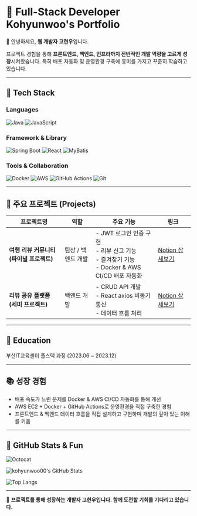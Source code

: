 # 🌟 Full-Stack Developer Kohyunwoo's Portfolio

👋 안녕하세요, **웹 개발자 고현우**입니다.

프로젝트 경험을 통해 **프론트엔드, 백엔드, 인프라까지 전반적인 개발 역량을 고르게 성장**시켜왔습니다. 특히 배포 자동화 및 운영환경 구축에 흥미를 가지고 꾸준히 학습하고 있습니다.

---

## 🔧 Tech Stack

### Languages
![Java](https://img.shields.io/badge/Java-007396?style=flat-square&logo=java&logoColor=white)
![JavaScript](https://img.shields.io/badge/JavaScript-F7DF1E?style=flat-square&logo=javascript&logoColor=black)

### Framework & Library
![Spring Boot](https://img.shields.io/badge/Spring_Boot-6DB33F?style=flat-square&logo=spring-boot&logoColor=white)
![React](https://img.shields.io/badge/React-61DAFB?style=flat-square&logo=react&logoColor=black)
![MyBatis](https://img.shields.io/badge/MyBatis-DB1200?style=flat-square)

### Tools & Collaboration
![Docker](https://img.shields.io/badge/Docker-2496ED?style=flat-square&logo=docker&logoColor=white)
![AWS](https://img.shields.io/badge/AWS-232F3E?style=flat-square&logo=amazon-aws&logoColor=white)
![GitHub Actions](https://img.shields.io/badge/GitHub%20Actions-2088FF?style=flat-square&logo=github-actions&logoColor=white)
![Git](https://img.shields.io/badge/Git-F05032?style=flat-square&logo=git&logoColor=white)

---

## 📖 주요 프로젝트 (Projects)

| 프로젝트명 | 역할 | 주요 기능 | 링크 |
| ----------- | ---- | -------- | ---- |
| **여행 리뷰 커뮤니티 (파이널 프로젝트)** | 팀장 / 백엔드 개발 | - JWT 로그인 인증 구현<br>- 리뷰 신고 기능<br>- 즐겨찾기 기능<br>- Docker & AWS CI/CD 배포 자동화 | [Notion 상세보기](https://www.notion.so/Final-22ebfab2b08b80d5a03be45f4e7aa2af) |
| **리뷰 공유 플랫폼 (세미 프로젝트)** | 백엔드 개발 | - CRUD API 개발<br>- React axios 비동기 통신<br>- 데이터 흐름 처리 | [Notion 상세보기](https://www.notion.so/Semi-1cebfab2b08b8090b1c9d3d29e71aa6b) |

---

## 🏫 Education
부산IT교육센터 풀스택 과정 (2023.06 ~ 2023.12)

---

## 📚 성장 경험
- 배포 속도가 느린 문제를 Docker & AWS CI/CD 자동화를 통해 개선
- AWS EC2 + Docker + GitHub Actions로 운영환경을 직접 구축한 경험
- 프론트엔드 & 백엔드 데이터 흐름을 직접 설계하고 구현하며 개발의 깊이 있는 이해를 키움

---

## 🔎 GitHub Stats & Fun

![Octocat](https://github.githubassets.com/images/mona-loading-default.gif)

![kohyunwoo00's GitHub Stats](https://github-readme-stats.vercel.app/api?username=kohyunwoo00&show_icons=true&theme=default)

![Top Langs](https://github-readme-stats.vercel.app/api/top-langs/?username=kohyunwoo00&layout=compact)

---

🌟 **프로젝트를 통해 성장하는 개발자 고현우입니다. 함께 도전할 기회를 기다리고 있습니다.**

